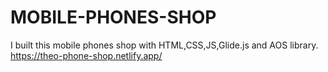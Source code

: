 # MOBILE-PHONES-SHOP
I built this mobile phones shop with HTML,CSS,JS,Glide.js and AOS library.
https://theo-phone-shop.netlify.app/
